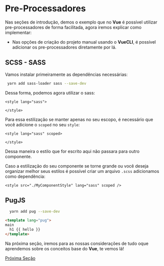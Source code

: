 # Pre-Processadores

Nas seções de introdução, demos o exemplo que no **Vue** é possível utilizar pre-processadores de forma facilitada, agora iremos explicar como implementar:

* Nas opções de criação do projeto manual usando o **VueCLI**, é possível adicionar os pre-processadores diretamente por lá.

## SCSS - SASS

Vamos instalar primeiramente as dependências necessárias:

```zsh
 yarn add sass-loader sass --save-dev
```

Dessa forma, podemos agora utilizar o sass:

```vue
<style lang="sass">

</style>
```

Para essa estilização se manter apenas no seu escopo, é necessário que você adicione o `scoped` no seu `style`:

```vue
<style lang="sass" scoped>

</style>
```

Dessa maneira o estilo que for escrito aqui não passara para outro componente.

Caso a estilização do seu componente se torne grande ou você deseja organizar melhor seus estilos é possível criar um arquivo `.scss` adicionamos como dependência:

```vue
<style src="./MyComponentStyle" lang="sass" scoped />
```

## PugJS

```zsh
  yarn add pug --save-dev
```

```html
<template lang="pug">
main
  h1 {{ hello }}
</template>
```

Na próxima seção, iremos para as nossas considerações de tudo oque aprendemos sobre os conceitos base do **Vue**, te vemos lá!

[Próxima Seção](./12-SCSS.md)
